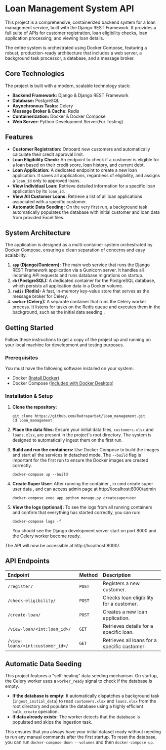 # Loan Management System API

This project is a comprehensive, containerized backend system for a loan management service, built with the Django REST Framework. It provides a full suite of APIs for customer registration, loan eligibility checks, loan application processing, and viewing loan details.

The entire system is orchestrated using Docker Compose, featuring a robust, production-ready architecture that includes a web server, a background task processor, a database, and a message broker.

## Core Technologies

The project is built with a modern, scalable technology stack:

- **Backend Framework:** Django & Django REST Framework
- **Database:** PostgreSQL
- **Asynchronous Tasks:** Celery
- **Message Broker & Cache:** Redis
- **Containerization:** Docker & Docker Compose
- **Web Server:** Python Development Server(For Testing)

## Features

- **Customer Registration:** Onboard new customers and automatically calculate their credit approval limit.
- **Loan Eligibility Check:** An endpoint to check if a customer is eligible for a loan based on their credit score, loan history, and current debt.
- **Loan Application:** A dedicated endpoint to create a new loan application. It saves all applications, regardless of eligibility, and assigns a `loan_id` only to approved loans.
- **View Individual Loan:** Retrieve detailed information for a specific loan application by its `loan_id`.
- **View All Customer Loans:** Retrieve a list of all loan applications associated with a specific customer.
- **Automatic Data Seeding:** On the very first run, a background task automatically populates the database with initial customer and loan data from provided Excel files.

## System Architecture

The application is designed as a multi-container system orchestrated by Docker Compose, ensuring a clean separation of concerns and easy scalability.

1.  **`app` (Django/Gunicorn):** The main web service that runs the Django REST Framework application via a Gunicorn server. It handles all incoming API requests and runs database migrations on startup.
2.  **`db` (PostgreSQL):** A dedicated container for the PostgreSQL database, which persists all application data in a Docker volume.
3.  **`redis` (Redis):** A fast, in-memory key-value store that serves as the message broker for Celery.
4.  **`worker` (Celery):** A separate container that runs the Celery worker process. It listens for tasks on the Redis queue and executes them in the background, such as the initial data seeding .

## Getting Started

Follow these instructions to get a copy of the project up and running on your local machine for development and testing purposes.

### Prerequisites

You must have the following software installed on your system:

-   Docker ([Install Docker](https://docs.docker.com/get-docker/))
-   Docker Compose ([Included with Docker Desktop](https://docs.docker.com/compose/install/))

### Installation & Setup

1.  **Clone the repository:**
    ```
    git clone https://github.com/Rudraparbat/loan_management.git
    cd loan_management
    ```

2.  **Place the data files:**
    Ensure your initial data files, `customers.xlsx` and `loans.xlsx`, are present in the project's root directory. The system is designed to automatically ingest them on the first run.

3.  **Build and run the containers:**
    Use Docker Compose to build the images and start all the services in detached mode. The `--build` flag is important for the first run to ensure the Docker images are created correctly.
    ```
    docker-compose up --build 
    ```

4.  **Create Super User:**
    After running the container , in cmd create super user data , and can access admin page at http://localhost:8000/admin
    ```
    docker-compose exec app python manage.py createsuperuser
    ```

5.  **View the logs (optional):**
    To see the logs from all running containers and confirm that everything has started correctly, you can run:
    ```
    docker-compose logs -f
    ```
    You should see the Django development server start on port 8000 and the Celery worker become ready.

The API will now be accessible at http://localhost:8000/.

## API Endpoints

| Endpoint                      | Method | Description                               |
| :---------------------------- | :----- | :---------------------------------------- |
| `/register/`                  | `POST` | Registers a new customer.                 |
| `/check-eligibility/`         | `POST` | Checks loan eligibility for a customer.   |
| `/create-loan/`               | `POST` | Creates a new loan application.           |
| `/view-loan/<int:loan_id>/`     | `GET`  | Retrieves details for a specific loan.    |
| `/view-loans/<int:customer_id>/`| `GET`  | Retrieves all loans for a specific customer.|

## Automatic Data Seeding

This project features a "self-healing" data seeding mechanism. On startup, the Celery worker uses a `worker_ready` signal to check if the database is empty.

-   **If the database is empty:** It automatically dispatches a background task (`ingest_initial_data`) to read `customers.xlsx` and `loans.xlsx` from the root directory and populate the database using a highly efficient `bulk_create` operation.
-   **If data already exists:** The worker detects that the database is populated and skips the ingestion task.

This ensures that you always have your initial dataset ready without needing to run any manual commands after the first startup. To reset the database, you can run `docker-compose down --volumes` and then `docker-compose up`.
